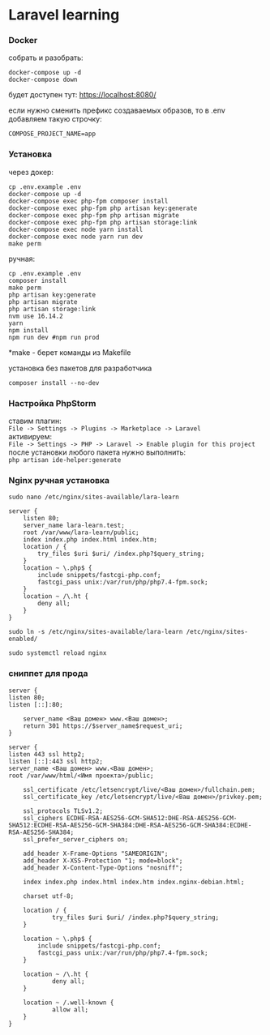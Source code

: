 # Laravel learning

### Docker

собрать и разобрать:
~~~
docker-compose up -d
docker-compose down
~~~

будет доступен тут: [https://localhost:8080/](https://localhost:8080/) <br>

если нужно сменить префикс создаваемых образов, то в .env добавляем такую строчку:
~~~
COMPOSE_PROJECT_NAME=app
~~~

### Установка

через докер:
~~~
cp .env.example .env
docker-compose up -d
docker-compose exec php-fpm composer install
docker-compose exec php-fpm php artisan key:generate
docker-compose exec php-fpm php artisan migrate
docker-compose exec php-fpm php artisan storage:link
docker-compose exec node yarn install
docker-compose exec node yarn run dev
make perm
~~~
ручная:
~~~
cp .env.example .env
composer install
make perm
php artisan key:generate
php artisan migrate
php artisan storage:link
nvm use 16.14.2
yarn
npm install
npm run dev #npm run prod
~~~

*make - берет команды из Makefile<br>

установка без пакетов для разработчика
~~~
composer install --no-dev
~~~

### Настройка PhpStorm
ставим плагин:<br>
`File -> Settings -> Plugins -> Marketplace -> Laravel`<br>
активируем:<br>
`File -> Settings -> PHP -> Laravel -> Enable plugin for this project`<br>
после установки любого пакета нужно выполнить:<br>
`php artisan ide-helper:generate`

### Nginx ручная установка

~~~
sudo nano /etc/nginx/sites-available/lara-learn
~~~

~~~
server {
    listen 80;
    server_name lara-learn.test;
    root /var/www/lara-learn/public;
    index index.php index.html index.htm;
    location / {
        try_files $uri $uri/ /index.php?$query_string;
    }
    location ~ \.php$ {
        include snippets/fastcgi-php.conf;
        fastcgi_pass unix:/var/run/php/php7.4-fpm.sock;
    }
    location ~ /\.ht {
        deny all;
    }
}
~~~

~~~
sudo ln -s /etc/nginx/sites-available/lara-learn /etc/nginx/sites-enabled/
~~~

~~~
sudo systemctl reload nginx
~~~

### сниппет для прода
~~~
server {
listen 80;
listen [::]:80;

    server_name <Ваш домен> www.<Ваш домен>;
    return 301 https://$server_name$request_uri;
}

server {
listen 443 ssl http2;
listen [::]:443 ssl http2;
server_name <Ваш домен> www.<Ваш домен>;
root /var/www/html/<Имя проекта>/public;

    ssl_certificate /etc/letsencrypt/live/<Ваш домен>/fullchain.pem;
    ssl_certificate_key /etc/letsencrypt/live/<Ваш домен>/privkey.pem;

    ssl_protocols TLSv1.2;
    ssl_ciphers ECDHE-RSA-AES256-GCM-SHA512:DHE-RSA-AES256-GCM-SHA512:ECDHE-RSA-AES256-GCM-SHA384:DHE-RSA-AES256-GCM-SHA384:ECDHE-RSA-AES256-SHA384;
    ssl_prefer_server_ciphers on;

    add_header X-Frame-Options "SAMEORIGIN";
    add_header X-XSS-Protection "1; mode=block";
    add_header X-Content-Type-Options "nosniff";

    index index.php index.html index.htm index.nginx-debian.html;

    charset utf-8;

    location / {
            try_files $uri $uri/ /index.php?$query_string;
    }

    location ~ \.php$ {
        include snippets/fastcgi-php.conf;
        fastcgi_pass unix:/var/run/php/php7.4-fpm.sock;
    }

    location ~ /\.ht {
            deny all;
    }

    location ~ /.well-known {
            allow all;
    }
}
~~~
